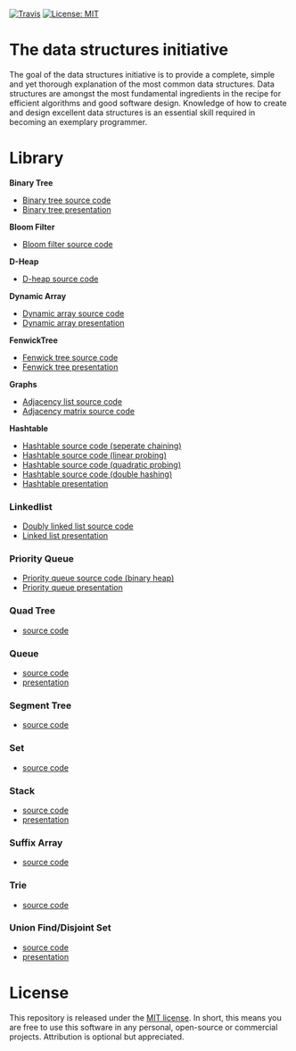 [![Travis](https://img.shields.io/travis/williamfiset/data-structures.svg)](https://travis-ci.org/williamfiset/data-structures) [![License: MIT](https://img.shields.io/badge/License-MIT-yellow.svg)](https://opensource.org/licenses/MIT)

# The data structures initiative

The goal of the data structures initiative is to provide a complete, simple and yet thorough explanation of the most common data structures. Data structures are amongst the most fundamental ingredients in the recipe for efficient algorithms and good software design. Knowledge of how to create and design excellent data structures is an essential skill required in becoming an exemplary programmer.

# Library

**Binary Tree**
* [Binary tree source code](https://github.com/williamfiset/data-structures/blob/master/BinaryTree/BinarySearchTree.java)
* [Binary tree presentation](https://github.com/williamfiset/data-structures/blob/master/BinaryTree/presentation/BinaryTrees.pdf)

**Bloom Filter**
* [Bloom filter source code](https://github.com/williamfiset/data-structures/blob/master/BloomFilter/BloomFilter.java)

**D-Heap**
* [D-heap source code](https://github.com/williamfiset/data-structures/blob/master/D-Heap/DHeap.java)

**Dynamic Array**
* [Dynamic array source code](https://github.com/williamfiset/data-structures/blob/master/DynamicArray/DynamicArray.java)
* [Dynamic array presentation](https://github.com/williamfiset/data-structures/blob/master/DynamicArray/presentation/Arrays.pdf)

**FenwickTree**
* [Fenwick tree source code](https://github.com/williamfiset/data-structures/blob/master/FenwickTree/FenwickTree.java)
* [Fenwick tree presentation](https://github.com/williamfiset/data-structures/blob/master/FenwickTree/presentation/FenwickTree.pdf)

**Graphs**
* [Adjacency list source code](https://github.com/williamfiset/data-structures/blob/master/Graph/GraphAdjacencyList.java)
* [Adjacency matrix source code](https://github.com/williamfiset/data-structures/blob/master/Graph/GraphAdjacencyMatrix.java)

**Hashtable**
* [Hashtable source code (seperate chaining)](https://github.com/williamfiset/data-structures/blob/master/Hashtable/HashTableSeperateChaining.java)
* [Hashtable source code (linear probing)](https://github.com/williamfiset/data-structures/blob/master/Hashtable/HashTableLinearProbing.java)
* [Hashtable source code (quadratic probing)](https://github.com/williamfiset/data-structures/blob/master/Hashtable/HashTableQuadraticProbing.java)
* [Hashtable source code (double hashing)](https://github.com/williamfiset/data-structures/blob/master/Hashtable/HashTableDoubleHashing.java)
* [Hashtable presentation](https://github.com/williamfiset/data-structures/blob/master/Hashtable/presentation/hashtable.pdf)
### Linkedlist
* [Doubly linked list source code](https://github.com/williamfiset/data-structures/blob/master/Linkedlist/DoublyLinkedList.java)
* [Linked list presentation](https://github.com/williamfiset/data-structures/blob/master/Linkedlist/presentation/LinkedLists.pdf)
### Priority Queue
* [Priority queue source code (binary heap)]()
* [Priority queue presentation]()
### Quad Tree
* [source code]()
### Queue
* [source code]()
* [presentation]()
### Segment Tree
* [source code]()
### Set
* [source code]()
### Stack
* [source code]()
* [presentation]()
### Suffix Array
* [source code]()
### Trie
* [source code]()
### Union Find/Disjoint Set
* [source code]()
* [presentation]()

# License

This repository is released under the [MIT license](https://opensource.org/licenses/MIT). In short, this means you are free to use this software in any personal, open-source or commercial projects. Attribution is optional but appreciated.
